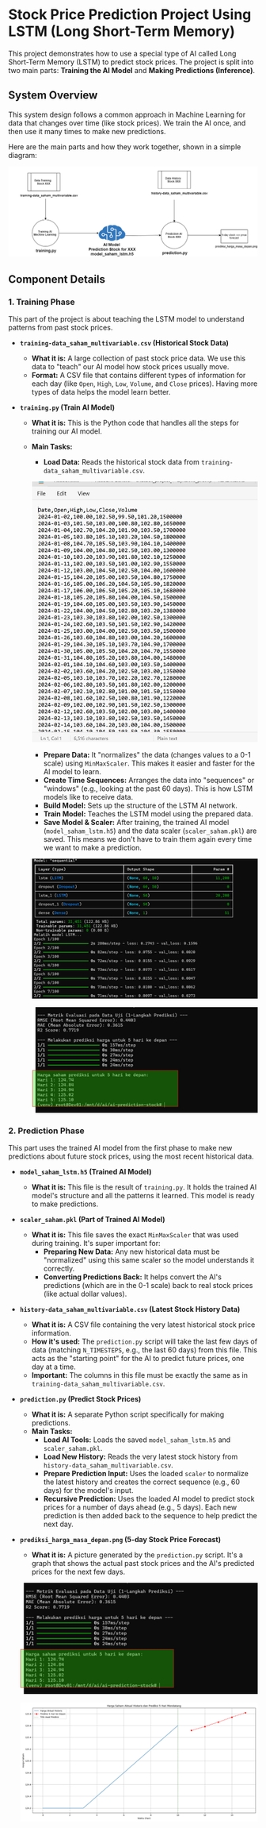 
# Stock Price Prediction Project Using LSTM (Long Short-Term Memory)

This project demonstrates how to use a special type of AI called Long Short-Term Memory (LSTM) to predict stock prices. The project is split into two main parts: **Training the AI Model** and **Making Predictions (Inference)**.

## System Overview

This system design follows a common approach in Machine Learning for data that changes over time (like stock prices). We train the AI once, and then use it many times to make new predictions.

Here are the main parts and how they work together, shown in a simple diagram:

![ss](./design/architecture.png)

## Component Details

### 1\. Training Phase

This part of the project is about teaching the LSTM model to understand patterns from past stock prices.

  * **`training-data_saham_multivariable.csv` (Historical Stock Data)**

      * **What it is:** A large collection of past stock price data. We use this data to "teach" our AI model how stock prices usually move.
      * **Format:** A CSV file that contains different types of information for each day (like `Open`, `High`, `Low`, `Volume`, and `Close` prices). Having more types of data helps the model learn better.

  * **`training.py` (Train AI Model)**

      * **What it is:** This is the Python code that handles all the steps for training our AI model.
      * **Main Tasks:**
          * **Load Data:** Reads the historical stock data from `training-data_saham_multivariable.csv`.
       
          ![ss](./ss/3.jpg)

          * **Prepare Data:** It "normalizes" the data (changes values to a 0-1 scale) using `MinMaxScaler`. This makes it easier and faster for the AI model to learn.
          * **Create Time Sequences:** Arranges the data into "sequences" or "windows" (e.g., looking at the past 60 days). This is how LSTM models like to receive data.
          * **Build Model:** Sets up the structure of the LSTM AI network.
          * **Train Model:** Teaches the LSTM model using the prepared data.
          * **Save Model & Scaler:** After training, the trained AI model (`model_saham_lstm.h5`) and the data scaler (`scaler_saham.pkl`) are saved. This means we don't have to train them again every time we want to make a prediction.

         ![ss](./ss/1.jpg)

         ![ss](./ss/2.jpg)

### 2\. Prediction Phase

This part uses the trained AI model from the first phase to make new predictions about future stock prices, using the most recent historical data.

  * **`model_saham_lstm.h5` (Trained AI Model)**

      * **What it is:** This file is the result of `training.py`. It holds the trained AI model's structure and all the patterns it learned. This model is ready to make predictions.

  * **`scaler_saham.pkl` (Part of Trained AI Model)**

      * **What it is:** This file saves the exact `MinMaxScaler` that was used during training. It's super important for:
          * **Preparing New Data:** Any new historical data must be "normalized" using this same scaler so the model understands it correctly.
          * **Converting Predictions Back:** It helps convert the AI's predictions (which are in the 0-1 scale) back to real stock prices (like actual dollar values).

  * **`history-data_saham_multivariable.csv` (Latest Stock History Data)**

      * **What it is:** A CSV file containing the very latest historical stock price information.
      * **How it's used:** The `prediction.py` script will take the last few days of data (matching `N_TIMESTEPS`, e.g., the last 60 days) from this file. This acts as the "starting point" for the AI to predict future prices, one day at a time.
      * **Important:** The columns in this file must be exactly the same as in `training-data_saham_multivariable.csv`.

  * **`prediction.py` (Predict Stock Prices)**

      * **What it is:** A separate Python script specifically for making predictions.
      * **Main Tasks:**
          * **Load AI Tools:** Loads the saved `model_saham_lstm.h5` and `scaler_saham.pkl`.
          * **Load New History:** Reads the very latest stock history from `history-data_saham_multivariable.csv`.
          * **Prepare Prediction Input:** Uses the loaded `scaler` to normalize the latest history and creates the correct sequence (e.g., 60 days) for the model's input.
          * **Recursive Prediction:** Uses the loaded AI model to predict stock prices for a number of days ahead (e.g., 5 days). Each new prediction is then added back to the sequence to help predict the next day.

  * **`prediksi_harga_masa_depan.png` (5-day Stock Price Forecast)**

      * **What it is:** A picture generated by the `prediction.py` script. It's a graph that shows the actual past stock prices and the AI's predicted prices for the next few days.

       ![ss](./ss/2.jpg)

       ![ss](./ss/prediksi_harga_masa_depan_dari_history.png)

